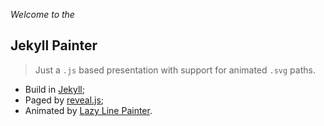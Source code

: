 *Welcome to the*

## Jekyll Painter

> Just a `.js` based presentation with support for animated `.svg` paths.

- Build in [Jekyll][jekyll];
- Paged by [reveal.js][reveal.js];
- Animated by [Lazy Line Painter][lazy-line-painter].

<!-- .slide: id="" class="lang" -->


[jekyll]:               https://github.com/jekyll/jekyll
[reveal.js]:            https://github.com/hakimel/reveal.js/
[lazy-line-painter]:    https://github.com/camoconnell/lazy-line-painter
